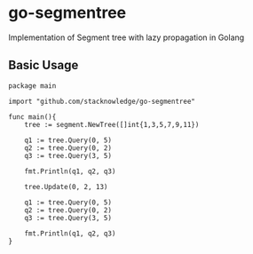 # go-segmentree

Implementation of Segment tree with lazy propagation in Golang

## Basic Usage

```
package main

import "github.com/stacknowledge/go-segmentree"

func main(){
    tree := segment.NewTree([]int{1,3,5,7,9,11})

    q1 := tree.Query(0, 5)
    q2 := tree.Query(0, 2)
    q3 := tree.Query(3, 5)

    fmt.Println(q1, q2, q3)

    tree.Update(0, 2, 13)

    q1 := tree.Query(0, 5)
    q2 := tree.Query(0, 2)
    q3 := tree.Query(3, 5)

    fmt.Println(q1, q2, q3)
}
```